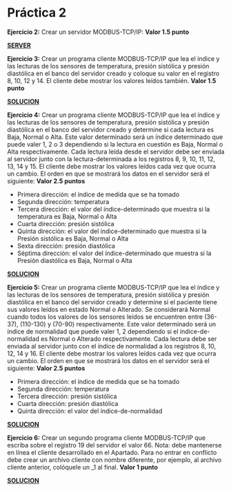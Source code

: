 # Práctica 2

**Ejercicio 2:** Crear un servidor MODBUS-TCP/IP: **Valor 1.5 punto**

[**SERVER**](ModbusServer.py)

**Ejercicio 3:** Crear un programa cliente MODBUS-TCP/IP que lea el índice y las lecturas de los sensores  de temperatura, presión sistólica y presión diastólica en el banco del servidor creado y coloque su valor en el registro 8, 10, 12 y 14. El cliente debe mostrar los valores leídos también. **Valor 1.5 punto**

[**SOLUCION**](client_ejercicio3.py)

**Ejercicio 4:** Crear un programa cliente MODBUS-TCP/IP que lea el índice y las lecturas de los sensores de temperatura, presión sistólica y presión diastólica en el banco del servidor creado y determine si cada lectura es Baja, Normal o Alta. Este valor determinado será un índice determinado que puede valer 1, 2 o 3 dependiendo si la lectura en cuestión es Baja, Normal o Alta respectivamente. Cada lectura leída desde el servidor debe ser enviada al servidor junto con la lectura-determinada a los registros 8, 9, 10, 11, 12, 13, 14 y 15. El cliente debe mostrar los valores leídos cada vez que ocurra un cambio. El orden en que se mostrará los datos en el servidor será el siguiente: **Valor 2.5 puntos**
* Primera dirección: el índice de medida que se ha tomado
* Segunda dirección: temperatura
* Tercera dirección: el valor del índice-determinado que muestra si la temperatura es
  Baja, Normal o Alta
* Cuarta dirección: presión sistólica
* Quinta dirección: el valor del índice-determinado que muestra si la Presión sistólica
  es Baja, Normal o Alta
* Sexta dirección: presión diastólica
* Séptima dirección: el valor del índice-determinado que muestra si la Presión diastólica
  es Baja, Normal o Alta

[**SOLUCION**](client_ejercicio4.py)

**Ejercicio 5:** Crear un programa cliente MODBUS-TCP/IP que lea el índice y las lecturas de los sensores de temperatura, presión sistólica y presión diastólica en el banco del servidor creado y determine si el paciente tiene sus valores leídos en estado Normal o Alterado. Se considerará Normal cuando todos los valores de los sensores leídos se encuentren entre (36-37), (110-130) y (70-90) respectivamente. Este valor determinado será un índice de normalidad que puede valer 1, 2 dependiendo si el índice-de-normalidad es Normal o Alterado respectivamente. Cada lectura debe ser enviada al servidor junto con el índice de normalidad a los registros 8, 10, 12, 14 y 16. El cliente debe mostrar los valores leídos cada vez que ocurra un cambio. El orden en que se mostrará los datos en el servidor será el siguiente: **Valor 2.5 puntos**
* Primera dirección: el índice de medida que se ha tomado
* Segunda dirección: temperatura
* Tercera dirección: presión sistólica
* Cuarta dirección: presión diastólica
* Quinta dirección: el valor del índice-de-normalidad

[**SOLUCION**](client_ejercicio5.py)

**Ejercicio 6:** Crear un segundo programa cliente MODBUS-TCP/IP que escriba sobre el registro 19 del servidor el valor 66. Nota: debe mantenerse en línea el cliente desarrollado en el Apartado. Para no entrar en conflicto debe crear un archivo cliente con nombre diferente, por ejemplo, al archivo cliente anterior, colóquele un _1 al final. **Valor 1 punto**

[**SOLUCION**](client_ejercicio6.py)